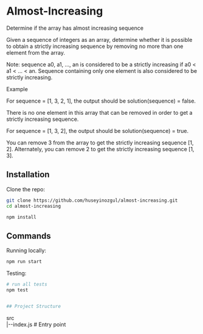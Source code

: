 # Almost-Increasing

Determine if the array has almost increasing sequence

Given a sequence of integers as an array, determine whether it is possible to obtain a strictly increasing sequence by removing no more than one element from the array.

Note: sequence a0, a1, ..., an is considered to be a strictly increasing if a0 < a1 < ... < an. Sequence containing only one element is also considered to be strictly increasing.

Example

For sequence = [1, 3, 2, 1], the output should be
solution(sequence) = false.

There is no one element in this array that can be removed in order to get a strictly increasing sequence.

For sequence = [1, 3, 2], the output should be
solution(sequence) = true.

You can remove 3 from the array to get the strictly increasing sequence [1, 2]. Alternately, you can remove 2 to get the strictly increasing sequence [1, 3].

## Installation

Clone the repo:

```bash
git clone https://github.com/huseyinozgul/almost-increasing.git
cd almost-increasing
```

```bash
npm install 
```

## Commands

Running locally:

```bash
npm run start
```

Testing:

```bash
# run all tests
npm test


## Project Structure

```
src\
 |--index.js        # Entry point
```